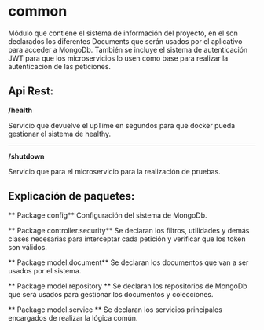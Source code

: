 # common
Módulo que contiene el sistema de información del proyecto, en el son declarados los diferentes Documents que serán usados
por el aplicativo para acceder a MongoDb. También se incluye el sistema de autenticación JWT para que los microservicios
lo usen como base para realizar la autenticación de las peticiones.

## Api Rest:

**/health**

Servicio que devuelve el upTime en segundos para que docker pueda gestionar el sistema de healthy.

***

**/shutdown**

Servicio que para el microservicio para la realización de pruebas.



## Explicación de paquetes:
** Package config**
Configuración del sistema de MongoDb.

** Package controller.security**
Se declaran los filtros, utilidades y demás clases necesarias para interceptar cada petición y verificar que los token son válidos.

** Package model.document**
Se declaran los documentos que van a ser usados por el sistema.

** Package model.repository **
Se declaran los repositorios de MongoDb que será usados para gestionar los documentos y colecciones.

** Package model.service **
Se declaran los servicios principales encargados de realizar la lógica común.


